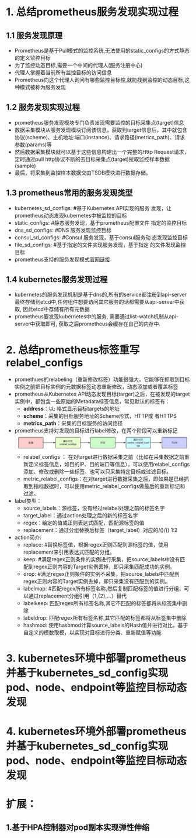 # 1. 总结prometheus服务发现实现过程
## 1.1 服务发现原理
* Prometheus是基于Pull模式的监控系统,无法使用的static_configs的方式静态的定义监控目标
* 为了监控动态目标,需要一个中间的代理人(服务注册中心)
* 代理人掌握着当前所有监控目标的访问信息
* Prometheus向这个代理人询问有哪些监控目标控,就能找到监控的动态目标,这种模式被称为服务发现
## 1.2 服务发现实现过程
* prometheus服务发现模块专门负责发现需要监控的目标采集点(target)信息
* 数据采集模块从服务发现模块订阅该信息，获取到target信息后，其中就包含协议(scheme)、主机地址:端口(instance)、请求路径(metrics_path)、请求参数(params)等
* 然后数据采集模块就可以基于这些信息构建出一个完整的Http Request请求，定时通过pull http协议不断的去目标采集点(target)拉取监控样本数据(sample)
* 最后，将采集到监控样本数据交由TSDB模块进行数据存储。
## 1.3 prometheus常用的服务发现类型
* kubernetes_sd_configs: #基于Kubernetes API实现的服务
发现，让prometheus动态发现kubernetes中被监控的目标 
* static_configs: #静态服务发现，基于prometheus配置文件
指定的监控目标 
* dns_sd_configs: #DNS 服务发现监控目标 
* consul_sd_configs: #Consul 服务发现，基于consul服务动
态发现监控目标 
* file_sd_configs: #基于指定的文件实现服务发现，基于指定
的文件发现监控目标
* prometheus支持的服务发现模式[官网链接](ttps://prometheus.io/docs/prometheus/latest/configuration/configuration/#configuration-file)
## 1.4 kubernetes服务发现过程
* kubernetes的服务发现机制是基于dns的,所有的service都注册到api-server最终存储到etcd中,任何组件想要访问其它服务的话都需要从api-server中获取, 因此etcd中存储有所有元数据
* prometheus要发现kubernetes中的服务, 需要通过list-watch机制从api-server中获取即可, 获取之后prometheus会缓存在自己的内存中.
# 2. 总结prometheus标签重写relabel_configs
* promethues的relabeling（重新修改标签）功能很强大，它能够在抓取到目标实例之前把目标实例的元数据标签动态重新修改，动态添加或者覆盖标签
* prometheus从Kubernetes API动态发现目标(targer)之后，在被发现的target实例中，都包含一些原始的Metadata标签信息，常见默认的标签有：
  * __address__：以<host>:<port> 格式显示目标targets的地址
  * __scheme__：采集的目标服务地址的Scheme形式，HTTP或
者HTTPS
  * __metrics_path__：采集的目标服务的访问路径
* prometheus支持对发现的目标进行label修改，在两个阶段可以重新标记
![](pictures/relabels-01.jpg)
  * relabel_configs ： 在对target进行数据采集之前（比如在采集数据之前重新定义标签信息，如目的IP、目的端口等信息），可以使用relabel_configs添加、修改或删除一些标签、也可以只采集特定目标或过滤目标。
  * metric_relabel_configs：在对target进行数据采集之后，即如果是已经抓取到指标数据时，可以使用metric_relabel_configs做最后的重新标记和过滤。
* label类型：
  * source_labels：源标签，没有经过relabel处理之前的标签名字
  * target_label：通过action处理之后的新的标签名字
  * regex：给定的值或正则表达式匹配，匹配源标签的值
  * replacement：通过分组替换后标签（target_label）对应的/()/() $1:$2
* action简介:
  * replace: #替换标签值，根据regex正则匹配到源标签的值，使用replacement来引用表达式匹配的分组。
  * keep: #满足regex正则条件的实例进行采集，把source_labels中没有匹配到regex正则内容的Target实例丢掉，即只采集匹配成功的实例。
  * drop: #满足regex正则条件的实例不采集，把source_labels中匹配到regex正则内容的Target实例丢掉，即只采集没有匹配到的实例。
  * labelmap: #匹配regex所有标签名称,然后复制匹配标签的值进行分组，可以通过replacement分组引用（${1},${2},…）替代
  * labelkeep: 匹配regex所有标签名称,其它不匹配的标签都将从标签集中删除
  * labeldrop: 匹配regex所有标签名称,其它匹配的标签都将从标签集中删除
  * hashmod: 使用hashmod计算source_labels的Hash值并进行对比，基于自定义的模数取模，以实现对目标进行分类、重新赋值等功能 
# 3. kubernetes环境中部署prometheus并基于kubernetes_sd_config实现pod、node、endpoint等监控目标动态发现

# 4. kubernetes环境外部署prometheus并基于kubernetes_sd_config实现pod、node、endpoint等监控目标动态发现

# 扩展： 
## 1.基于HPA控制器对pod副本实现弹性伸缩